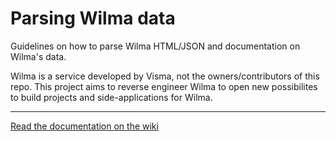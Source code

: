 # Parsing Wilma data
Guidelines on how to parse Wilma HTML/JSON and documentation on Wilma's data.

Wilma is a service developed by Visma, not the owners/contributors of this repo. This project aims to reverse engineer Wilma to open new possibilites to build projects and side-applications for Wilma.

---

[Read the documentation on the wiki](https://github.com/OpenWilma/parsing/wiki)
